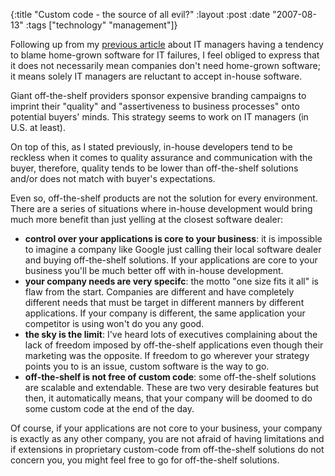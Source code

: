 {:title  "Custom code - the source of all evil?"
 :layout :post
 :date   "2007-08-13"
 :tags   ["technology" "management"]}

Following up from my [previous article](../../posts/whose-side-are-it-managers/) about IT managers having a tendency to blame home-grown software for IT failures, I feel obliged to express that it does not necessarily mean companies don't need home-grown software; it means solely IT managers are reluctant to accept in-house software.

Giant off-the-shelf providers sponsor expensive branding campaigns to imprint their "quality" and "assertiveness to business processes" onto potential buyers' minds. This strategy seems to work on IT managers (in U.S. at least).

On top of this, as I stated previously, in-house developers tend to be reckless when it comes to quality assurance and communication with the buyer, therefore, quality tends to be lower than off-the-shelf solutions and/or does not match with buyer's expectations.

Even so, off-the-shelf products are not the solution for every environment. There are a series of situations where in-house development would bring much more benefit than just yelling at the closest software dealer:

- **control over your applications is core to your business**: it is impossible to imagine a company like Google just calling their local software dealer and buying off-the-shelf solutions. If your applications are core to your business you'll be much better off with in-house development.
- **your company needs are very specifc**: the motto "one size fits it all" is flaw from the start. Companies are different and have completely different needs that must be target in different manners by different applications. If your company is different, the same application your competitor is using won't do you any good.
- **the sky is the limit**: I've heard lots of executives complaining about the lack of freedom imposed by off-the-shelf applications even though their marketing was the opposite. If freedom to go wherever your strategy points you to is an issue, custom software is the way to go.
- **off-the-shelf is not free of custom code**: some off-the-shelf solutions are scalable and extendable. These are two very desirable features but then, it automatically means, that your company will be doomed to do some custom code at the end of the day.

Of course, if your applications are not core to your business, your company is exactly as any other company, you are not afraid of having limitations and if extensions in proprietary custom-code from off-the-shelf solutions do not concern you, you might feel free to go for off-the-shelf solutions.
